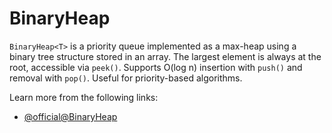 # BinaryHeap

`BinaryHeap<T>` is a priority queue implemented as a max-heap using a binary tree structure stored in an array. The largest element is always at the root, accessible via `peek()`. Supports O(log n) insertion with `push()` and removal with `pop()`. Useful for priority-based algorithms.

Learn more from the following links:

- [@official@BinaryHeap](https://doc.rust-lang.org/std/collections/struct.BinaryHeap.html)
